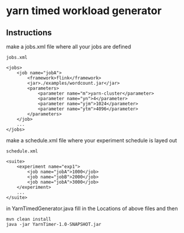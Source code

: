 # yarn timed workload generator


## Instructions

make a jobs.xml file where all your jobs are defined

```
jobs.xml

<jobs>
    <job name="jobA">
        <framework>flink</framework>
        <jar>./examples/wordcount.jar</jar>
        <parameters>
            <parameter name="m">yarn-cluster</parameter>
            <parameter name="yn">4</parameter>
            <parameter name="yjm">1024</parameter>
            <parameter name="ytm">4096</parameter>
        </parameters>
    </job>
    ...
</jobs>
```

make a schedule.xml file where your experiment schedule is layed out

```
schedule.xml

<suite>
    <experiment name="exp1">
        <job name="jobA">1000</job>
        <job name="jobB">2000</job>
        <job name="jobA">3000</job>
    </experiment>
    ...
</suite>
```

in YarnTimedGenerator.java fill in the Locations of above files and then

```
mvn clean install
java -jar YarnTimer-1.0-SNAPSHOT.jar
```